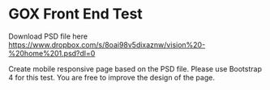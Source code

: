 # GOX Front End Test

Download PSD file here
https://www.dropbox.com/s/8oai98v5dixaznw/vision%20-%20home%201.psd?dl=0

Create mobile responsive page based on the PSD file.
Please use Bootstrap 4 for this test.
You are free to improve the design of the page.
